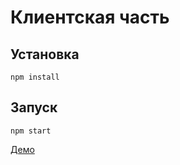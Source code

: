 # Клиентская часть

## Установка
`npm install`

## Запуск
`npm start`

[Демо](https://xdemetr.github.io/fb-client)

